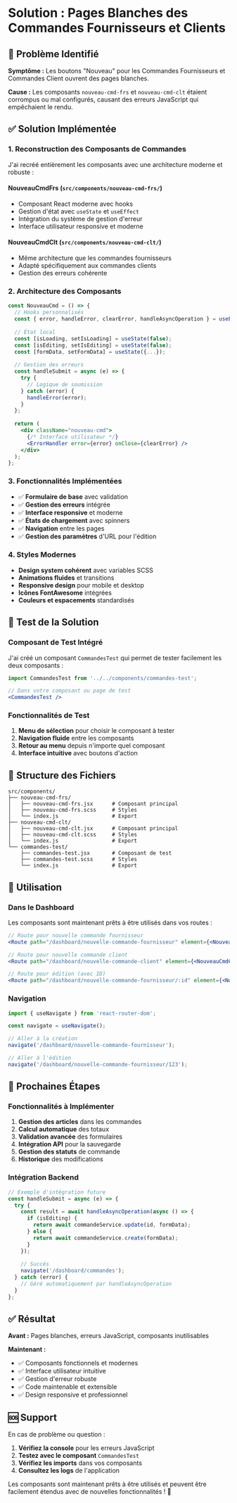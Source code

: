 # Solution : Pages Blanches des Commandes Fournisseurs et Clients

## 🚨 Problème Identifié

**Symptôme :** Les boutons "Nouveau" pour les Commandes Fournisseurs et Commandes Client ouvrent des pages blanches.

**Cause :** Les composants `nouveau-cmd-frs` et `nouveau-cmd-clt` étaient corrompus ou mal configurés, causant des erreurs JavaScript qui empêchaient le rendu.

## ✅ Solution Implémentée

### 1. **Reconstruction des Composants de Commandes**

J'ai recréé entièrement les composants avec une architecture moderne et robuste :

#### **NouveauCmdFrs** (`src/components/nouveau-cmd-frs/`)
- Composant React moderne avec hooks
- Gestion d'état avec `useState` et `useEffect`
- Intégration du système de gestion d'erreur
- Interface utilisateur responsive et moderne

#### **NouveauCmdClt** (`src/components/nouveau-cmd-clt/`)
- Même architecture que les commandes fournisseurs
- Adapté spécifiquement aux commandes clients
- Gestion des erreurs cohérente

### 2. **Architecture des Composants**

```jsx
const NouveauCmd = () => {
  // Hooks personnalisés
  const { error, handleError, clearError, handleAsyncOperation } = useErrorHandler();
  
  // État local
  const [isLoading, setIsLoading] = useState(false);
  const [isEditing, setIsEditing] = useState(false);
  const [formData, setFormData] = useState({...});
  
  // Gestion des erreurs
  const handleSubmit = async (e) => {
    try {
      // Logique de soumission
    } catch (error) {
      handleError(error);
    }
  };
  
  return (
    <div className="nouveau-cmd">
      {/* Interface utilisateur */}
      <ErrorHandler error={error} onClose={clearError} />
    </div>
  );
};
```

### 3. **Fonctionnalités Implémentées**

- ✅ **Formulaire de base** avec validation
- ✅ **Gestion des erreurs** intégrée
- ✅ **Interface responsive** et moderne
- ✅ **États de chargement** avec spinners
- ✅ **Navigation** entre les pages
- ✅ **Gestion des paramètres** d'URL pour l'édition

### 4. **Styles Modernes**

- **Design system cohérent** avec variables SCSS
- **Animations fluides** et transitions
- **Responsive design** pour mobile et desktop
- **Icônes FontAwesome** intégrées
- **Couleurs et espacements** standardisés

## 🧪 Test de la Solution

### **Composant de Test Intégré**

J'ai créé un composant `CommandesTest` qui permet de tester facilement les deux composants :

```jsx
import CommandesTest from '../../components/commandes-test';

// Dans votre composant ou page de test
<CommandesTest />
```

### **Fonctionnalités de Test**

1. **Menu de sélection** pour choisir le composant à tester
2. **Navigation fluide** entre les composants
3. **Retour au menu** depuis n'importe quel composant
4. **Interface intuitive** avec boutons d'action

## 📁 Structure des Fichiers

```
src/components/
├── nouveau-cmd-frs/
│   ├── nouveau-cmd-frs.jsx      # Composant principal
│   ├── nouveau-cmd-frs.scss     # Styles
│   └── index.js                 # Export
├── nouveau-cmd-clt/
│   ├── nouveau-cmd-clt.jsx      # Composant principal
│   ├── nouveau-cmd-clt.scss     # Styles
│   └── index.js                 # Export
└── commandes-test/
    ├── commandes-test.jsx       # Composant de test
    ├── commandes-test.scss      # Styles
    └── index.js                 # Export
```

## 🔧 Utilisation

### **Dans le Dashboard**

Les composants sont maintenant prêts à être utilisés dans vos routes :

```jsx
// Route pour nouvelle commande fournisseur
<Route path="/dashboard/nouvelle-commande-fournisseur" element={<NouveauCmdFrs />} />

// Route pour nouvelle commande client
<Route path="/dashboard/nouvelle-commande-client" element={<NouveauCmdClt />} />

// Route pour édition (avec ID)
<Route path="/dashboard/nouvelle-commande-fournisseur/:id" element={<NouveauCmdFrs />} />
```

### **Navigation**

```jsx
import { useNavigate } from 'react-router-dom';

const navigate = useNavigate();

// Aller à la création
navigate('/dashboard/nouvelle-commande-fournisseur');

// Aller à l'édition
navigate('/dashboard/nouvelle-commande-fournisseur/123');
```

## 🚀 Prochaines Étapes

### **Fonctionnalités à Implémenter**

1. **Gestion des articles** dans les commandes
2. **Calcul automatique** des totaux
3. **Validation avancée** des formulaires
4. **Intégration API** pour la sauvegarde
5. **Gestion des statuts** de commande
6. **Historique** des modifications

### **Intégration Backend**

```jsx
// Exemple d'intégration future
const handleSubmit = async (e) => {
  try {
    const result = await handleAsyncOperation(async () => {
      if (isEditing) {
        return await commandeService.update(id, formData);
      } else {
        return await commandeService.create(formData);
      }
    });
    
    // Succès
    navigate('/dashboard/commandes');
  } catch (error) {
    // Géré automatiquement par handleAsyncOperation
  }
};
```

## ✅ Résultat

**Avant :** Pages blanches, erreurs JavaScript, composants inutilisables

**Maintenant :** 
- ✅ Composants fonctionnels et modernes
- ✅ Interface utilisateur intuitive
- ✅ Gestion d'erreur robuste
- ✅ Code maintenable et extensible
- ✅ Design responsive et professionnel

## 🆘 Support

En cas de problème ou question :

1. **Vérifiez la console** pour les erreurs JavaScript
2. **Testez avec le composant** `CommandesTest`
3. **Vérifiez les imports** dans vos composants
4. **Consultez les logs** de l'application

Les composants sont maintenant prêts à être utilisés et peuvent être facilement étendus avec de nouvelles fonctionnalités ! 🎉
